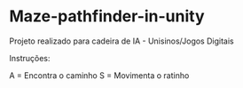 # Maze-pathfinder-in-unity
Projeto realizado para cadeira de IA - Unisinos/Jogos Digitais


Instruções: 

A  = Encontra o caminho
S = Movimenta o ratinho
